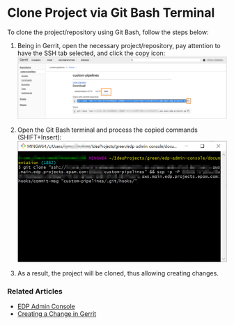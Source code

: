 # Clone Project via Git Bash Terminal

To clone the project/repository using Git Bash, follow the steps below:

1. Being in Gerrit, open the necessary project/repository, pay attention to have the SSH tab selected, and click the copy icon:
    ![clone_project](../customization_resources/clone_project.png)
    
2. Open the Git Bash terminal and process the copied commands (SHIFT+Insert): 
    ![clone_project](../customization_resources/clone_project2.png)
    
3. As a result, the project will be cloned, thus allowing creating changes. 


### Related Articles

* [EDP Admin Console](https://github.com/epam/edp-admin-console/tree/master#edp-admin-console)
* [Creating a Change in Gerrit](https://charm.cs.illinois.edu/gerrit/Documentation/user-inline-edit.html#create-change)